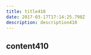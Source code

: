 ```yaml
---
title: title410
date: 2017-03-17T17:14:25.798Z
description: description410
---
```


## content410
  
